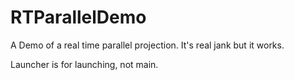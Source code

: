 # RTParallelDemo
A Demo of a real time parallel projection.
It's real jank but it works.

Launcher is for launching, not main.

